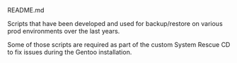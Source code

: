 ﻿README.md

Scripts that have been developed and used for backup/restore on various prod environments over the last years.

Some of those scripts are required as part of the custom System Rescue CD to fix issues during the Gentoo installation.

